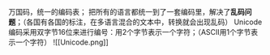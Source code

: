 万国码，统一的编码表；
把所有的语言都统一到了一套编码里，解决了**乱码问题**；（各国有各国的标注，在多语言混合的文本中，转换就会出现乱码）
Unicode编码采用双字节16位来进行编号：用2个字节表示一个字符；（ASCII用1个字节表示一个字符）
![[Unicode.png]]